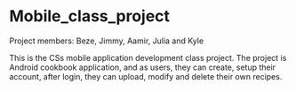 # Mobile_class_project
Project members: Beze, Jimmy, Aamir, Julia and Kyle


This is the CSs mobile application development class project. 
The project is Android cookbook application, and as users, they can create, setup their account, after login, they can upload, modify and delete their own recipes.
